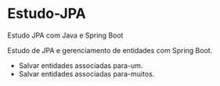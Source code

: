 # Estudo-JPA
Estudo JPA com Java e Spring Boot

Estudo de JPA e gerenciamento de entidades com Spring Boot.
 - Salvar entidades associadas para-um.
 - Salvar entidades associadas para-muitos.

